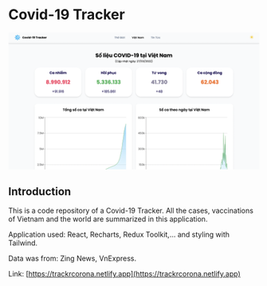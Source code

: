 # Covid-19 Tracker

![Website Appearance](./public/website-appearance.png)

## Introduction

This is a code repository of a Covid-19 Tracker. All the cases, vaccinations of Vietnam and the world are summarized in this application.

Application used: React, Recharts, Redux Toolkit,... and styling with Tailwind.

Data was from: Zing News, VnExpress.

Link: [https://trackrcorona.netlify.app](https://trackrcorona.netlify.app)
